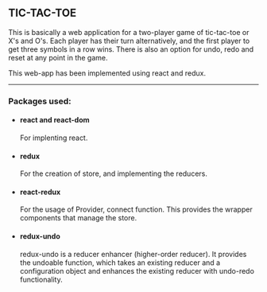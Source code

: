 ## TIC-TAC-TOE

This is basically a web application for a two-player game of tic-tac-toe or X's and O's. Each player has their turn alternatively, and the first player to get three symbols in a row wins. There is also an option for undo, redo and reset at any point in the game.

This web-app has been implemented using react and redux.

---

### Packages used:

- #### react and react-dom

  For implenting react.

- #### redux

  For the creation of store, and implementing the reducers.

- #### react-redux

  For the usage of Provider, connect function. This provides the wrapper components that manage the store.

- #### redux-undo
  redux-undo is a reducer enhancer (higher-order reducer). It provides the undoable function, which takes an existing reducer and a configuration object and enhances the existing reducer with undo-redo functionality.
